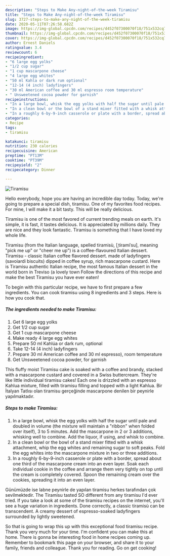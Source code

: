 ```yaml
---
description: "Steps to Make Any-night-of-the-week Tiramisu"
title: "Steps to Make Any-night-of-the-week Tiramisu"
slug: 3727-steps-to-make-any-night-of-the-week-tiramisu
date: 2020-05-11T07:26:58.682Z
image: https://img-global.cpcdn.com/recipes/d452f07300070f18/751x532cq70/tiramisu-recipe-main-photo.jpg
thumbnail: https://img-global.cpcdn.com/recipes/d452f07300070f18/751x532cq70/tiramisu-recipe-main-photo.jpg
cover: https://img-global.cpcdn.com/recipes/d452f07300070f18/751x532cq70/tiramisu-recipe-main-photo.jpg
author: Ernest Daniels
ratingvalue: 3.4
reviewcount: 6
recipeingredient:
- "6 large egg yolks"
- "1/2 cup sugar"
- "1 cup mascarpone cheese"
- "4 large egg whites"
- "50 ml Kahla or dark rum optional"
- "12-14 (4 inch) ladyfingers"
- "30 ml American coffee and 30 ml espresso room temperature"
- " Unsweetened cocoa powder for garnish"
recipeinstructions:
- "In a large bowl, whisk the egg yolks with half the sugar until pale and doubled in volume (the mixture will maintain a &#34;ribbon&#34; when folded over itself), 3 to 5 minutes. Add the mascarpone in 2 or 3 additions, whisking well to combine. Add the liquor, if using, and whisk to combine."
- "In a clean bowl or the bowl of a stand mixer fitted with a whisk attachment, whip the egg whites and remaining sugar to soft peaks. Fold the egg whites into the mascarpone mixture in two or three additions."
- "In a roughly 6-by-9-inch casserole or plate with a border, spread about one third of the mascarpone cream into an even layer. Soak each individual cookie in the coffee and arrange them very tightly on top until the cream is completely covered. Spoon the remaining cream over the cookies, spreading it into an even layer."
categories:
- Recipe
tags:
- tiramisu

katakunci: tiramisu 
nutrition: 230 calories
recipecuisine: American
preptime: "PT13M"
cooktime: "PT39M"
recipeyield: "2"
recipecategory: Dinner

---
```



![Tiramisu](https://img-global.cpcdn.com/recipes/d452f07300070f18/751x532cq70/tiramisu-recipe-main-photo.jpg)

Hello everybody, hope you are having an incredible day today. Today, we're going to prepare a special dish, tiramisu. One of my favorites food recipes. For mine, I will make it a bit tasty. This will be really delicious.

Tiramisu is one of the most favored of current trending meals on earth. It's simple, it is fast, it tastes delicious. It is appreciated by millions daily. They are nice and they look fantastic. Tiramisu is something that I have loved my whole life.

Tiramisu (from the Italian language, spelled tiramisù, [ˌtiramiˈsu], meaning &#34;pick me up&#34; or &#34;cheer me up&#34;) is a coffee-flavoured Italian dessert. Tiramisu - classic Italian coffee flavored dessert. made of ladyfingers (savoiardi biscuits) dipped in coffee syrup, rich mascarpone custard. Here is Tiramisu authentic Italian recipe, the most famous Italian dessert in the world born in Treviso (a lovely town Follow the directions of this recipe and make the best Tiramisu you have ever eaten!


To begin with this particular recipe, we have to first prepare a few ingredients. You can cook tiramisu using 8 ingredients and 3 steps. Here is how you cook that.

<!--inarticleads1-->

##### The ingredients needed to make Tiramisu:

1. Get 6 large egg yolks
1. Get 1/2 cup sugar
1. Get 1 cup mascarpone cheese
1. Make ready 4 large egg whites
1. Prepare 50 ml Kahlúa or dark rum, optional
1. Take 12-14 (4 inch) ladyfingers
1. Prepare 30 ml American coffee and 30 ml espresso), room temperature
1. Get  Unsweetened cocoa powder, for garnish


This fluffy moist Tiramisu cake is soaked with a coffee and brandy, stacked with a mascarpone custard and covered in a Swiss buttercream. They&#39;re like little individual tiramisu cakes! Each one is drizzled with an espresso Kahlua mixture, filled with tiramisu filling and topped with a light Kahlua. Bir İtalyan Tatlısı olan tiramisu gerçeğinde mascarpone denilen bir peynirle yapılmaktadır. 

<!--inarticleads2-->

##### Steps to make Tiramisu:

1. In a large bowl, whisk the egg yolks with half the sugar until pale and doubled in volume (the mixture will maintain a &#34;ribbon&#34; when folded over itself), 3 to 5 minutes. Add the mascarpone in 2 or 3 additions, whisking well to combine. Add the liquor, if using, and whisk to combine.
1. In a clean bowl or the bowl of a stand mixer fitted with a whisk attachment, whip the egg whites and remaining sugar to soft peaks. Fold the egg whites into the mascarpone mixture in two or three additions.
1. In a roughly 6-by-9-inch casserole or plate with a border, spread about one third of the mascarpone cream into an even layer. Soak each individual cookie in the coffee and arrange them very tightly on top until the cream is completely covered. Spoon the remaining cream over the cookies, spreading it into an even layer.


Günümüzde ise labne peynirle de yapılan tiramisu herkes tarafından çok sevilmektedir. The Tiramisu tasted SO different from any tiramisu I&#39;d ever tried. If you take a look at some of the tiramisu recipes on the internet, you&#39;ll see a huge variation in ingredients. Done correctly, a classic tiramisù can be transcendent. A creamy dessert of espresso-soaked ladyfingers surrounded by lightly sweetened. 

So that is going to wrap this up with this exceptional food tiramisu recipe. Thank you very much for your time. I'm confident you can make this at home. There is gonna be interesting food in home recipes coming up. Remember to bookmark this page on your browser, and share it to your family, friends and colleague. Thank you for reading. Go on get cooking!
